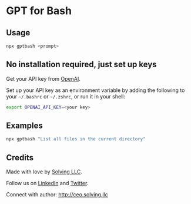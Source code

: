 # GPT for Bash

## Usage

```bash
npx gptbash <prompt>
```

## No installation required, just set up keys

Get your API key from [OpenAI](https://platform.openai.com/api-keys).

Set up your API key as an environment variable by adding the following to your `~/.bashrc` or `~/.zshrc`, or run it in your shell:

```bash
export OPENAI_API_KEY=<your key>
```


## Examples

```bash
npx gptbash "List all files in the current directory"
```

## Credits

Made with love by [Solving LLC](https://solving.llc/).

Follow us on [LinkedIn](https://www.linkedin.com/company/solving-llc/) and [Twitter](https://twitter.com/SolvingLLC).

Connect with author: http://ceo.solving.llc